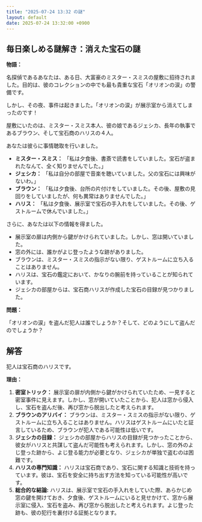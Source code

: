 ```yaml
---
title: "2025-07-24 13:32 の謎"
layout: default
date: 2025-07-24 13:32:00 +0900
---
```

## 毎日楽しめる謎解き：消えた宝石の謎

**物語：**

名探偵であるあなたは、ある日、大富豪のミスター・スミスの屋敷に招待されました。目的は、彼のコレクションの中でも最も貴重な宝石「オリオンの涙」の警備です。

しかし、その夜、事件は起きました。「オリオンの涙」が展示室から消えてしまったのです！

屋敷にいたのは、ミスター・スミス本人、彼の娘であるジェシカ、長年の執事であるブラウン、そして宝石商のハリスの４人。

あなたは彼らに事情聴取を行いました。

*   **ミスター・スミス：** 「私は夕食後、書斎で読書をしていました。宝石が盗まれたなんて、全く知りませんでした。」
*   **ジェシカ：** 「私は自分の部屋で音楽を聴いていました。父の宝石には興味がないわ。」
*   **ブラウン：** 「私は夕食後、台所の片付けをしていました。その後、屋敷の見回りをしていましたが、何も異常はありませんでした。」
*   **ハリス：** 「私は夕食後、展示室で宝石の手入れをしていました。その後、ゲストルームで休んでいました。」

さらに、あなたは以下の情報を得ました。

*   展示室の扉は内側から鍵がかけられていました。しかし、窓は開いていました。
*   窓の外には、誰かがよじ登ったような跡がありました。
*   ブラウンは、ミスター・スミスの指示がない限り、ゲストルームに立ち入ることはありません。
*   ハリスは、宝石の鑑定において、かなりの腕前を持っていることが知られています。
*   ジェシカの部屋からは、宝石商ハリスが作成した宝石の目録が見つかりました。

**問題：**

「オリオンの涙」を盗んだ犯人は誰でしょうか？そして、どのようにして盗んだのでしょうか？

## 解答

犯人は宝石商のハリスです。

**理由：**

1.  **密室トリック：** 展示室の扉が内側から鍵がかけられていたため、一見すると密室事件に見えます。しかし、窓が開いていたことから、犯人は窓から侵入し、宝石を盗んだ後、再び窓から脱出したと考えられます。
2.  **ブラウンのアリバイ：** ブラウンは、ミスター・スミスの指示がない限り、ゲストルームに立ち入ることはありません。ハリスはゲストルームにいたと証言しているため、ブラウンが犯人である可能性は低いです。
3.  **ジェシカの目録：** ジェシカの部屋からハリスの目録が見つかったことから、彼女がハリスと共謀して盗んだ可能性も考えられます。しかし、窓の外のよじ登った跡から、よじ登る能力が必要となり、ジェシカが単独で盗むのは困難です。
4.  **ハリスの専門知識：** ハリスは宝石商であり、宝石に関する知識と技術を持っています。彼は、宝石を安全に持ち出す方法を知っている可能性が高いです。
5. **総合的な結論:**
ハリスは、展示室で宝石の手入れをしていた際、あらかじめ窓の鍵を開けておき、夕食後、ゲストルームにいると見せかけて、窓から展示室に侵入、宝石を盗み、再び窓から脱出したと考えられます。よじ登った跡も、彼の犯行を裏付ける証拠となります。
